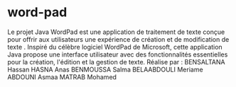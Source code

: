 # word-pad
Le projet Java WordPad est une application de traitement de texte conçue pour offrir aux utilisateurs une expérience de création et de modification de  texte . Inspiré du célèbre logiciel WordPad de Microsoft, cette application Java propose une interface utilisateur avec des fonctionnalités essentielles pour la création, l'édition et la gestion de texte.
Réalise par :
BENSALTANA Hassan
HASNA Anas
BENMOUSSA Salma
BELAABDOULI Meriame
ABDOUNI Asmaa
MATRAB Mohamed
